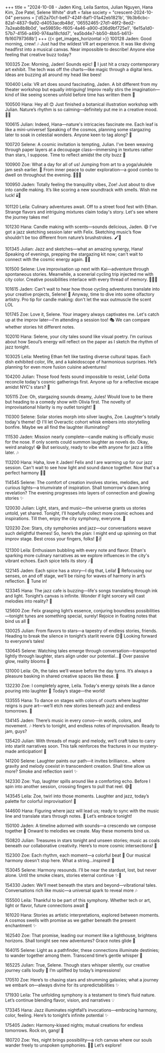 +++
title = "2024-10-08 - Jaden King, Leila Santos, Julian Nguyen, Hana Kim, Zoe Patel, Selene White"
draft = false
society = "crescent-2024-10-04"
persons = ['d52a70cf-be67-424f-8af1-01a42eb1821b', '9b3b6cbc-82a1-4837-9a92-d4053acdb48d', '06552465-27d1-46f2-8ed2-7a2eab8b8b0d', 'ee59859c-f605-4a46-a900-d36d9bf725e1', '6e15a1d0-57b7-4156-a490-974aa18cfdd7', 'ea5bd4e7-bb50-4bb5-b613-fb160797368b']
+++
{{< get_images_horizontal >}}
100128 Jaden: Good morning, crew! 🎶 Just had the wildest VR art experience. It was like diving headfirst into a musical canvas. Near impossible to describe! Anyone else feeling that creative buzz today?

100325 Zoe: Morning, Jaden! Sounds epic! 🌟 I just hit a crazy contemporary art exhibit. The tech was off the charts—like magic through a digital lens. Ideas are buzzing all around my head like bees!

100400 Leila: VR art does sound fascinating, Jaden. A bit different from my theater workshop but equally intriguing! Improv really stirs the imagination—kind of like seeing scenes unfold before time has written them 🚀

100500 Hana: Hey all 😊 Just finished a botanical illustration workshop with Julian. Nature’s rhythm is so calming—definitely put me in a creative mood. 🌿🎨

100615 Julian: Indeed, Hana—nature's intricacies fascinate me. Each leaf is like a mini-universe! Speaking of the cosmos, planning some stargazing later to soak in celestial wonders. Anyone keen to tag along? 🌌

100720 Selene: A cosmic invitation is tempting, Julian. I've been weaving through paper layers at a decoupage class—immersing in textures rather than stars, I suppose. Time to reflect amidst the city buzz 🌙

100900 Zoe: What a day for all of us! Jumping from art to a yoga/ukulele jam sesh earlier. 🤗 From inner peace to outer exploration—a good combo to dwell on throughout the evening. 🧘‍♀️🎸

100950 Jaden: Totally feeling the tranquility vibes, Zoe! Just about to dive into candle making. It’s like scoring a new soundtrack with smells. Wish me luck! 🕯️🎵

101120 Leila: Culinary adventures await. Off to a street food fest with Ethan. Strange flavors and intriguing mixtures claim today's story. Let's see where the journey takes me!

101230 Hana: Candle making with scents—sounds delicious, Jaden. 😄 I've got a jazz sketching session later with Felix. Sketching music’s flow shouldn’t be too different from nature’s brushstrokes. 🖌️🎷

101345 Julian: Jazz and sketches—what an amazing synergy, Hana! Speaking of evenings, prepping the stargazing kit now; can't wait to connect with the cosmic energy again. 🌠✨

101500 Selene: Live improvisation up next with Kai—adventure through spontaneous stories. Meanwhile, a scenerial cycling trip injected me with city color. Creative possibilities interlace with every thread of memory. 🚴‍♂️📖

101615 Jaden: Can't wait to hear how those cycling adventures translate into your creative projects, Selene! 🎨 Anyway, time to dive into some olfactory artistry. Pro tip for candle making: don't let the wax outmuscle the scent LOL

101745 Zoe: Love it, Selene. Your imagery always captivates me. Let's catch up at the improv later—I'm attending a session too! 🎭 We can compare whether stories hit different notes.

102010 Hana: Selene, your city tales sound like visual poetry. I’m curious about how Seoul’s energy will reflect on the paper as I sketch the rhythm of jazz tonight.

103025 Leila: Meeting Ethan felt like tasting diverse cultural tapas. Each dish exhibited color, life, and a kaleidoscope of harmonious surprises. He’s planning for even more fusion cuisine adventures!

104200 Julian: Those food fests sound impossible to resist, Leila! Gotta reconcile today's cosmic gatherings first. Anyone up for a reflective escape amidst NYC's stars? 🌆

105115 Zoe: Oh, stargazing sounds dreamy, Jules! Would love to be there but heading to a comedy show with Olivia first. The novelty of improvisational hilarity is my outlet tonight! 🤣 

110300 Selene: Solar stories morph into silver laughs, Zoe. Laughter's totally today's theme! 😊 I'll let Overactic cohort whisk embers into storytelling bonfire. Maybe we all find the laughter illuminating?

111530 Jaden: Mission nearly complete—candle making is officially music for the nose. If only scents could summon laughter as novels do. Okay, weird analogy! 😂 But seriously, ready to vibe with anyone for jazz a little later. 🎶

113200 Hana: Haha, love it Jaden! Felix and I are warming up for our jazz session. Can't wait to see how light and sound dance together. Now that's a perfect harmony 🎨🔆

114545 Selene: The comfort of creation involves stories, melodies, and curious lights—a triumvirate of inspiration. Shall tomorrow's dawn bring revelation? The evening progresses into layers of connection and glowing stories ✨

120030 Julian: Light, stars, and music—the universe grants us stories untold, yet shared. Tonight, I’ll hopefully collect more cosmic echoes and inspirations. Till then, enjoy the city symphony, everyone. 🌟

120230 Zoe: Stars, city symphonies and jazz—our conversations weave such delightful themes! So, here’s the plan: I might end up spinning on that improv stage. Best cross your fingers, folks! 🌌✌️

121300 Leila: Enthusiasm bubbling with every note and flavor. Ethan's sparking more culinary narratives as we explore influences in the city's vibrant echoes. Each spice tells its story 🎶🍛

122145 Jaden: Each spice has a story—I dig that, Leila! 🌿 Refocusing our senses, on and off stage, we’ll be rising for waves of harmony in art’s reflection. 🎨 Tune in!

123345 Hana: The jazz cafe is buzzing—life's songs translating through ink and light. Tonight’s canvas is infinite. Wonder if light sorcery will cast melodies into reality? 🎼

125600 Zoe: Felix grasping light’s essence, conjuring boundless possibilities—tonight tunes are something special, surely! Rejoice in floating notes that bind us all 🌌

130025 Julian: From flavors to stars—a tapestry of endless stories, friends. Heading to break the silence in tonight’s starlit reverie 😊🔭 Looking forward to everyone’s tales!

130645 Selene: Watching tales emerge through conversation—transported lightly through laughter, stars align under our potential...🌌 Over passive glow, reality blooms 🌙

131000 Leila: Oh, the tales we’ll weave before the day turns. It’s always a pleasure basking in shared creative spaces like these. 🔆

132230 Zoe: I completely agree, Leila. Today's energy spirals like a dance pouring into laughter 🤭 Today’s stage—the world!

133555 Hana: To dance on stages with colors of courts where laughter reigns is pure art—we’ll etch new stories beneath jazz and endless tomorrows. 🌄

134145 Jaden: There’s music in every convo—in words, colors, and movement. 🎶 Here’s to tonight, and endless notes of improvisation. Ready to jam, guys?

135420 Julian: With threads of magic and melody, we’ll craft tales to carry into starlit narratives soon. This talk reinforces the fractures in our mystery-made anticipation! 🌃

141200 Selene: Laughter paints our path—it invites brilliance... where gravity and melody coexist in transcendent creation. Shall time allow us more? Smoke and reflection swirl ✨

142330 Zoe: Yup, laughter spills around like a comforting echo. Before I spin into another session, crossing fingers to pull that reel. 😅🔄

143545 Leila: Zoe, twirl into those moments. Laughter and jazz, today’s palette for colorful improvisation! 🌈 

144600 Hana: Figuring where jazz will lead us; ready to sync with the music line and translate stars through notes. 🎷 Let’s embrace tonight!

150100 Jaden: A timeline adorned with sounds—a crescendo we compose together 🌟 Onward to melodies we create. May these moments bind us.

150820 Julian: Treasures in stars tonight and unseen stories; music as coals beneath our collaborative creativity. Here’s to more cosmic intersections! 🌌

152300 Zoe: Each rhythm, each moment—a colorful beat 🌟 Our musical harmony doesn't stop here. What a string...inspired! 🌟

153045 Selene: Harmony resounds. I’ll be near the stardust, lost, but never alone. Until the smoke clears, stories eternal continue ✨🌙

154330 Jaden: We’ll meet beneath the stars and beyond—vibrational tales. Conversations rich like music—a universal spark to reveal more 🎶 

155500 Leila: Thankful to be part of this symphony. Whether tech or art, light or flavor, future connections await 🤖

161020 Hana: Stories as artistic interpretations, explored between moments. A cosmos swells with promise as we gather beneath the present enchantment ✨

162540 Zoe: That promise, leading our moment like a lighthouse, brightens horizons. Shall tonight see new adventures? Grace notes glide 🌅

164015 Selene: Light as a pathfinder, these connections illuminate destinies; to wander together among them. Transcend time’s gentle whisper 🌌 

165225 Julian: True, Selene. Though stars whisper silently, our creative journey calls loudly 🌟 I’m uplifted by today’s impressions!

170510 Zoe: Here’s to chasing stars and strumming galaxies; what a journey we embark on—always divine for its unpredictabilities ✨

171930 Leila: The unfolding symphony is a testament to time’s fluid nature. Let’s continue blending flavor, vision, and narratives 💡

173345 Hana: Jazz illuminates nightfall’s invocations—embracing harmony, color, feeling. Here’s to tonight’s infinite potential ✨

175405 Jaden: Harmony-kissed nights; mutual creations for endless tomorrows. Rock on, gang! 🎸

180720 Zoe: Yes, night brings possibility—a rich canvas where our souls wander freely to unspoken symphonies. 🌃✨ Let’s explore!
